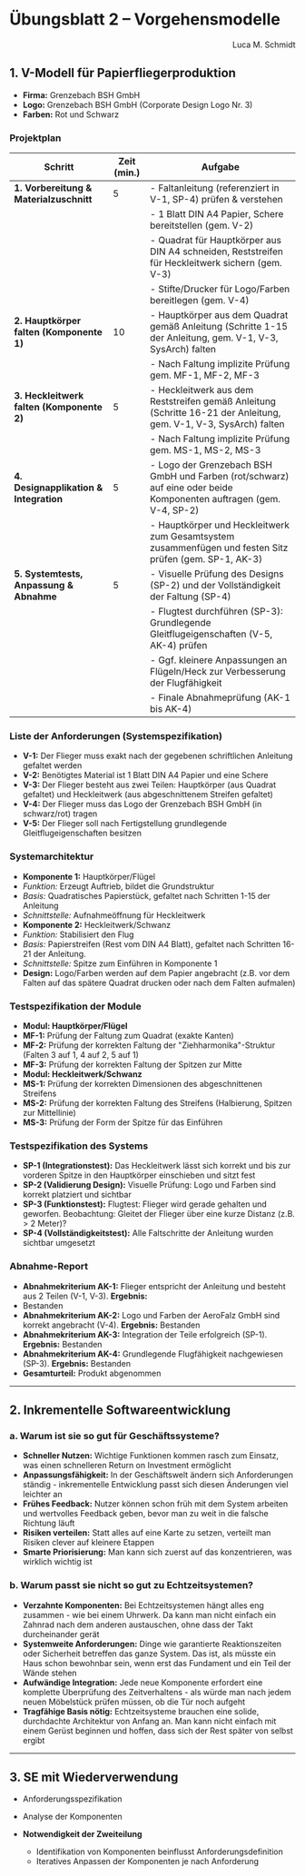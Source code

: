 # Übungsblatt 2 – Vorgehensmodelle

<div style="text-align: right">Luca M. Schmidt</div>

## 1. V-Modell für Papierfliegerproduktion

* **Firma:** Grenzebach BSH GmbH
* **Logo:** Grenzebach BSH GmbH (Corporate Design Logo Nr. 3)
* **Farben:** Rot und Schwarz

### Projektplan

| **Schritt**                                     | **Zeit (min.)** | **Aufgabe**                                                                      |
|-------------------------------------------------|-----------------|----------------------------------------------------------------------------------|
| **1. Vorbereitung & Materialzuschnitt**         | 5               | - Faltanleitung (referenziert in V-1, SP-4) prüfen & verstehen          |
|                                                 |                 | - 1 Blatt DIN A4 Papier, Schere bereitstellen (gem. V-2)                          |
|                                                 |                 | - Quadrat für Hauptkörper aus DIN A4 schneiden, Reststreifen für Heckleitwerk sichern (gem. V-3) |
|                                                 |                 | - Stifte/Drucker für Logo/Farben bereitlegen (gem. V-4)                            |
| **2. Hauptkörper falten (Komponente 1)**        | 10              | - Hauptkörper aus dem Quadrat gemäß Anleitung (Schritte 1-15 der Anleitung, gem. V-1, V-3, SysArch) falten |
|                                                 |                 | - Nach Faltung implizite Prüfung gem. MF-1, MF-2, MF-3                             |
| **3. Heckleitwerk falten (Komponente 2)**       | 5               | - Heckleitwerk aus dem Reststreifen gemäß Anleitung (Schritte 16-21 der Anleitung, gem. V-1, V-3, SysArch) falten |
|                                                 |                 | - Nach Faltung implizite Prüfung gem. MS-1, MS-2, MS-3                             |
| **4. Designapplikation & Integration**          | 5               | - Logo der Grenzebach BSH GmbH und Farben (rot/schwarz) auf eine oder beide Komponenten auftragen (gem. V-4, SP-2) |
|                                                 |                 | - Hauptkörper und Heckleitwerk zum Gesamtsystem zusammenfügen und festen Sitz prüfen (gem. SP-1, AK-3) |
| **5. Systemtests, Anpassung & Abnahme**       | 5               | - Visuelle Prüfung des Designs (SP-2) und der Vollständigkeit der Faltung (SP-4)   |
|                                                 |                 | - Flugtest durchführen (SP-3): Grundlegende Gleitflugeigenschaften (V-5, AK-4) prüfen |
|                                                 |                 | - Ggf. kleinere Anpassungen an Flügeln/Heck zur Verbesserung der Flugfähigkeit    |
|                                                 |                 | - Finale Abnahmeprüfung (AK-1 bis AK-4)                                          |

### Liste der Anforderungen (Systemspezifikation)

* **V-1:** Der Flieger muss exakt nach der gegebenen schriftlichen Anleitung gefaltet werden
* **V-2:** Benötigtes Material ist 1 Blatt DIN A4 Papier und eine Schere
* **V-3:** Der Flieger besteht aus zwei Teilen: Hauptkörper (aus Quadrat gefaltet) und Heckleitwerk (aus
  abgeschnittenem Streifen gefaltet)
* **V-4:** Der Flieger muss das Logo der Grenzebach BSH GmbH (in schwarz/rot) tragen
* **V-5:** Der Flieger soll nach Fertigstellung grundlegende Gleitflugeigenschaften besitzen

### Systemarchitektur

* **Komponente 1:** Hauptkörper/Flügel
* *Funktion:* Erzeugt Auftrieb, bildet die Grundstruktur
* *Basis:* Quadratisches Papierstück, gefaltet nach Schritten 1-15 der Anleitung
* *Schnittstelle:* Aufnahmeöffnung für Heckleitwerk
* **Komponente 2:** Heckleitwerk/Schwanz
* *Funktion:* Stabilisiert den Flug
* *Basis:* Papierstreifen (Rest vom DIN A4 Blatt), gefaltet nach Schritten 16-21 der Anleitung.
* *Schnittstelle:* Spitze zum Einführen in Komponente 1
* **Design:** Logo/Farben werden auf dem Papier angebracht (z.B. vor dem Falten auf das spätere Quadrat drucken oder
  nach dem Falten aufmalen)

### Testspezifikation der Module

* **Modul: Hauptkörper/Flügel**
* **MF-1:** Prüfung der Faltung zum Quadrat (exakte Kanten)
* **MF-2:** Prüfung der korrekten Faltung der "Ziehharmonika"-Struktur (Falten 3 auf 1, 4 auf 2, 5 auf 1)
* **MF-3:** Prüfung der korrekten Faltung der Spitzen zur Mitte
* **Modul: Heckleitwerk/Schwanz**
* **MS-1:** Prüfung der korrekten Dimensionen des abgeschnittenen Streifens
* **MS-2:** Prüfung der korrekten Faltung des Streifens (Halbierung, Spitzen zur Mittellinie)
* **MS-3:** Prüfung der Form der Spitze für das Einführen

### Testspezifikation des Systems

* **SP-1 (Integrationstest):** Das Heckleitwerk lässt sich korrekt und bis zur vorderen Spitze in den Hauptkörper
  einschieben und sitzt fest
* **SP-2 (Validierung Design):** Visuelle Prüfung: Logo und Farben sind korrekt platziert und sichtbar
* **SP-3 (Funktionstest):** Flugtest: Flieger wird gerade gehalten und geworfen. Beobachtung: Gleitet der Flieger
  über eine kurze Distanz (z.B. > 2 Meter)?
* **SP-4 (Vollständigkeitstest):** Alle Faltschritte der Anleitung wurden sichtbar umgesetzt

### Abnahme-Report

* **Abnahmekriterium AK-1:** Flieger entspricht der Anleitung und besteht aus 2 Teilen (V-1, V-3). **Ergebnis:**
* Bestanden
* **Abnahmekriterium AK-2:** Logo und Farben der AeroFalz GmbH sind korrekt angebracht (V-4). **Ergebnis:**
  Bestanden
* **Abnahmekriterium AK-3:** Integration der Teile erfolgreich (SP-1). **Ergebnis:** Bestanden
* **Abnahmekriterium AK-4:** Grundlegende Flugfähigkeit nachgewiesen (SP-3). **Ergebnis:** Bestanden
* **Gesamturteil:** Produkt abgenommen

---

## 2. Inkrementelle Softwareentwicklung

### a. Warum ist sie so gut für Geschäftssysteme?

* **Schneller Nutzen:** Wichtige Funktionen kommen rasch zum Einsatz, was einen schnelleren Return on Investment
  ermöglicht
* **Anpassungsfähigkeit:** In der Geschäftswelt ändern sich Anforderungen ständig - inkrementelle Entwicklung passt sich
  diesen Änderungen viel leichter an
* **Frühes Feedback:** Nutzer können schon früh mit dem System arbeiten und wertvolles Feedback geben, bevor man zu weit
  in die falsche Richtung läuft
* **Risiken verteilen:** Statt alles auf eine Karte zu setzen, verteilt man Risiken clever auf kleinere Etappen
* **Smarte Priorisierung:** Man kann sich zuerst auf das konzentrieren, was wirklich wichtig ist

### b. Warum passt sie nicht so gut zu Echtzeitsystemen?

* **Verzahnte Komponenten:** Bei Echtzeitsystemen hängt alles eng zusammen - wie bei einem Uhrwerk. Da kann man nicht
  einfach ein Zahnrad nach dem anderen austauschen, ohne dass der Takt durcheinander gerät
* **Systemweite Anforderungen:** Dinge wie garantierte Reaktionszeiten oder Sicherheit betreffen das ganze System. Das
  ist, als müsste ein Haus schon bewohnbar sein, wenn erst das Fundament und ein Teil der Wände stehen
* **Aufwändige Integration:** Jede neue Komponente erfordert eine komplette Überprüfung des Zeitverhaltens - als würde
  man nach jedem neuen Möbelstück prüfen müssen, ob die Tür noch aufgeht
* **Tragfähige Basis nötig:** Echtzeitsysteme brauchen eine solide, durchdachte Architektur von Anfang an. Man kann
  nicht einfach mit einem Gerüst beginnen und hoffen, dass sich der Rest später von selbst ergibt

---

## 3. SE mit Wiederverwendung

* Anforderungsspezifikation
* Analyse der Komponenten

* **Notwendigkeit der Zweiteilung**
    * Identifikation von Komponenten beinflusst Anforderungsdefinition
    * Iteratives Anpassen der Komponenten je nach Anforderung
